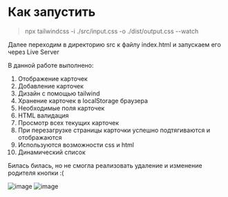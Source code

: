 # Как запустить
> npx tailwindcss -i ./src/input.css -o ./dist/output.css --watch

Далее переходим в директорию src к файлу index.html и запускаем его через Live Server

В данной работе выполнено:
1. Отображение карточек
2. Добавление карточек
3. Дизайн с помощью tailwind
4. Хранение карточек в localStorage браузера
5. Необходимые поля карточек
6. HTML валидация
7. Просмотр всех текущих карточек
8. При перезагрузке страницы карточки успешно подтягиваются и отображаются
9. Используются возможности css и html
10. Динамический список

Билась билась, но не смогла реализовать удаление и изменение родителя кнопки :(

![image](https://github.com/katyapank/Tinkoff_front_course/assets/71553892/572cdc66-300a-48a1-9290-681fcc645a52)
![image](https://github.com/katyapank/Tinkoff_front_course/assets/71553892/bfa79007-b9a3-4fd6-aac8-42e95154ce5b)

